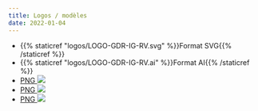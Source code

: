 ```yaml
---
title: Logos / modèles
date: 2022-01-04
---
```


* {{% staticref "logos/LOGO-GDR-IG-RV.svg" %}}Format SVG{{% /staticref %}}
* {{% staticref "logos/LOGO-GDR-IG-RV.ai" %}}Format AI{{% /staticref %}}
* [PNG ![](LOGO-GDR_IG-RV.png)](LOGO-GDR_IG-RV.png)
* [PNG ![](logo_ig_rv_fond_blanc.png)](logo_ig_rv_fond_blanc.png)
* [PNG ![](LOGO-GDR_IG-RV-complet.png)](LOGO-GDR_IG-RV-complet.png)
